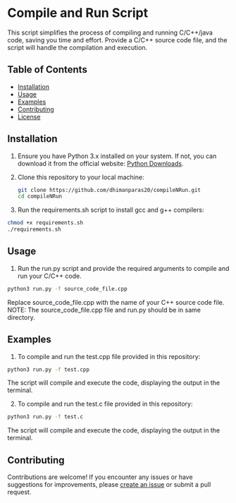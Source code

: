 # Compile and Run Script

This script simplifies the process of compiling and running C/C++/java code, saving you time and effort. Provide a C/C++ source code file, and the script will handle the compilation and execution.

## Table of Contents

- [Installation](#installation)
- [Usage](#usage)
- [Examples](#examples)
- [Contributing](#contributing)
- [License](#license)

## Installation

1. Ensure you have Python 3.x installed on your system. If not, you can download it from the official website: [Python Downloads](https://www.python.org/downloads/).

2. Clone this repository to your local machine:

   ```bash
   git clone https://github.com/dhimanparas20/compileNRun.git
   cd compileNRun
   ```

3. Run the requirements.sh script to install gcc and g++ compilers:

  ```bash
  chmod +x requirements.sh
  ./requirements.sh
  ```

## Usage

1. Run the run.py script and provide the required arguments to compile and run your C/C++ code.

  ```bash
  python3 run.py -f source_code_file.cpp
  ```
Replace source_code_file.cpp with the name of your C++ source code file.
NOTE: The source_code_file.cpp file and run.py should be in same directory.


## Examples

1. To compile and run the test.cpp file provided in this repository:

  ```bash
  python3 run.py -f test.cpp
  ```
The script will compile and execute the code, displaying the output in the terminal.

2. To compile and run the test.c file provided in this repository:

  ```bash
  python3 run.py -f test.c
  ```
The script will compile and execute the code, displaying the output in the terminal.

## Contributing

Contributions are welcome! If you encounter any issues or have suggestions for improvements, please [create an issue](https://github.com/dhimanparas20/compileNRun/issues) or submit a pull request.


